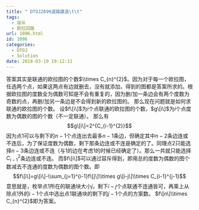 ```yaml
---
title: " DTOJ2699道路建造\t\t"
tags:
  - 容斥
  - 欧拉回路
url: 1096.html
id: 1096
categories:
  - DTOJ
  - Solution
date: 2018-03-19 19:12:11
---
```


答案其实是联通的欧拉图的个数$\\times C_{n}^{2}$。因为对于每一个欧拉图，任选两个点，如果这两点有边就删去，没有就添加，得到的图都是答案所求的。根据欧拉图的度数全为偶数可知是不会有重复的，因为删/加一条边会有两个度数为奇数的点，再删/加另一条边是不会得到新的欧拉图的。 那么现在问题就是如何求联通的欧拉图的个数。 设$f\[i\]$为$i$个点联通的欧拉图的个数，$g\[i\]$为$i$个点度数为偶数的图的个数（不一定联通）。 那么有 $$g\[i\]=2^{C_{i-1}^{2}}$$ 因为点$1$可以与剩下的$n-1$个点连出去最多$n-1$条边，但确定其中$n-2$条边连或不连后，为了保证度数为偶数，剩下那条边连或不连是确定的了。同理点$2$只能选择$n-3$条边连或不连（与$1$的边在考虑$1$的时候已经确定了）。那么一共就只能选择$C_{i-1}^{2}$条边连或不连。 而$f\[i\]$可以通过容斥得到，即用总的度数为偶数的图个数减去不连通的度数为偶数的图个数。即 $$f\[i\]=g\[i\]-\\sum_{j=1}^{i-1}f\[j\]\\times g\[i-j\]\\times C_{i-1}^{j-1}$$ 意思就是，枚举点$1$所在的联通块大小$j$，剩下$i-j$个点联通不连通皆可，再乘上从除点$1$外的$i-1$个点中选出点$1$联通块的剩下的$j-1$个点的方案数。 $f\[n\]\\times C_{n}^{2}$即为答案。
